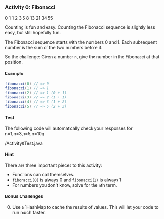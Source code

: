 
### Activity 0: Fibonacci

0 1 1 2 3 5 8 13 21 34 55

Counting is fun and easy. Counting the Fibonacci sequence is slightly less easy, but still hopefully fun. 

The Fibonacci sequence starts with the numbers 0 and 1. Each subsequent number is the sum of the two numbers before it. 

So the challenge: Given a number `n`, give the number in the Fibonacci at that position.

#### Example

```java
fibonacci(0) // => 0
fibonacci(1) // => 1
fibonacci(2) // => 1 (0 + 1)
fibonacci(3) // => 2 (1 + 1)
fibonacci(4) // => 3 (1 + 2)
fibonacci(5) // => 5 (2 + 3)
```

#### Test

The following code will automatically check your responses for n=1,n=3,n=5,n=10q

/Activity0Test.java

#### Hint

There are three important pieces to this activity:

- Functions can call themselves.
- `fibonacci(0)` is always 0 and `fibonacci(1)` is always 1
- For numbers you don't know, solve for the `n`th term.

#### Bonus Challenges

0. Use a `HashMap to cache the results of values. This will let your code to run much faster.